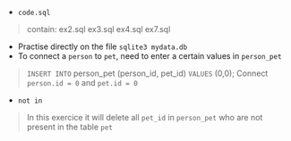 - `code.sql`
> contain: ex2.sql ex3.sql ex4.sql ex7.sql 

- Practise directly on the file `sqlite3 mydata.db`
- To connect a `person` to `pet`, need to enter a certain values in `person_pet`
> `INSERT INTO` person_pet (person_id, pet_id) `VALUES` (0,0);
> Connect `person.id = 0` and `pet.id = 0`

- `not in` 
> In this exercice it will delete all `pet_id` in `person_pet` who are not present in the table `pet`
